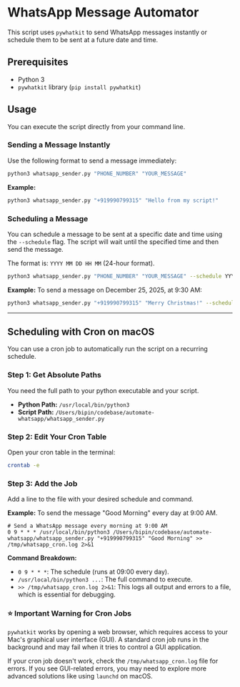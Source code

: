# WhatsApp Message Automator

This script uses `pywhatkit` to send WhatsApp messages instantly or schedule them to be sent at a future date and time.

## Prerequisites

- Python 3
- `pywhatkit` library (`pip install pywhatkit`)

## Usage

You can execute the script directly from your command line.

### Sending a Message Instantly

Use the following format to send a message immediately:

```bash
python3 whatsapp_sender.py "PHONE_NUMBER" "YOUR_MESSAGE"
```

**Example:**
```bash
python3 whatsapp_sender.py "+919990799315" "Hello from my script!"
```

### Scheduling a Message

You can schedule a message to be sent at a specific date and time using the `--schedule` flag. The script will wait until the specified time and then send the message.

The format is: `YYYY MM DD HH MM` (24-hour format).

```bash
python3 whatsapp_sender.py "PHONE_NUMBER" "YOUR_MESSAGE" --schedule YYYY MM DD HH MM
```

**Example:**
To send a message on December 25, 2025, at 9:30 AM:
```bash
python3 whatsapp_sender.py "+919990799315" "Merry Christmas!" --schedule 2025 12 25 09 30
```

---

## Scheduling with Cron on macOS

You can use a cron job to automatically run the script on a recurring schedule.

### Step 1: Get Absolute Paths

You need the full path to your python executable and your script.
- **Python Path:** `/usr/local/bin/python3`
- **Script Path:** `/Users/bipin/codebase/automate-whatsapp/whatsapp_sender.py`

### Step 2: Edit Your Cron Table

Open your cron table in the terminal:
```bash
crontab -e
```

### Step 3: Add the Job

Add a line to the file with your desired schedule and command.

**Example:** To send the message "Good Morning" every day at 9:00 AM.

```cron
# Send a WhatsApp message every morning at 9:00 AM
0 9 * * * /usr/local/bin/python3 /Users/bipin/codebase/automate-whatsapp/whatsapp_sender.py "+919990799315" "Good Morning" >> /tmp/whatsapp_cron.log 2>&1
```

**Command Breakdown:**
- `0 9 * * *`: The schedule (runs at 09:00 every day).
- `/usr/local/bin/python3 ...`: The full command to execute.
- `>> /tmp/whatsapp_cron.log 2>&1`: This logs all output and errors to a file, which is essential for debugging.

### ⭐️ Important Warning for Cron Jobs

`pywhatkit` works by opening a web browser, which requires access to your Mac's graphical user interface (GUI). A standard cron job runs in the background and may fail when it tries to control a GUI application.

If your cron job doesn't work, check the `/tmp/whatsapp_cron.log` file for errors. If you see GUI-related errors, you may need to explore more advanced solutions like using `launchd` on macOS.
